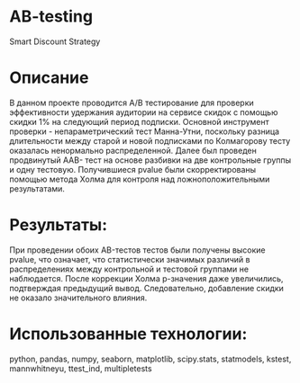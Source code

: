 # AB-testing
Smart Discount Strategy

# Описание

В данном проекте проводится A/B тестирование для проверки эффективности удержания аудитории на сервисе скидок с помощью скидки 1% на следующий период подписки. Основной инструмент проверки - непараметрический тест Манна-Утни, поскольку разница длительности между старой и новой подписками по Колмагорову тесту оказалась ненормально распределенной. Далее был проведен продвинутый AAB- тест на основе разбивки на две контрольные группы и одну тестовую. Получившиеся pvalue были скорректированы помощью метода Холма для контроля над ложноположительными результатами.

# Результаты:

При проведении обоих AB-тестов тестов были получены высокие pvalue, что означает, что статистически значимых различий в распределениях между контрольной и тестовой группами не наблюдается. После коррекции Холма p-значения даже увеличились, подтверждая предыдущий вывод. Следовательно, добавление скидки не оказало значительного влияния.

# Использованные технологии:

python, pandas, numpy, seaborn, matplotlib, scipy.stats, statmodels, kstest, mannwhitneyu, ttest_ind, multipletests
